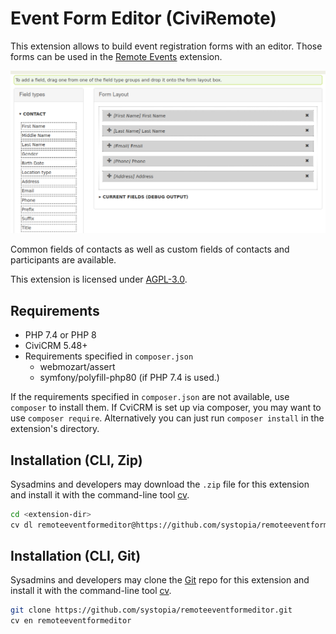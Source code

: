 # Event Form Editor (CiviRemote)

This extension allows to build event registration forms with an editor. Those
forms can be used in the
[Remote Events](https://github.com/systopia/de.systopia.remoteevent) extension.

![Screenshot](images/screenshot.png)

Common fields of contacts as well as custom fields of contacts and participants
are available.

This extension is licensed under [AGPL-3.0](LICENSE.txt).

## Requirements

* PHP 7.4 or PHP 8
* CiviCRM 5.48+
* Requirements specified in `composer.json`
  * webmozart/assert
  * symfony/polyfill-php80 (if PHP 7.4 is used.)

If the requirements specified in `composer.json` are not available, use
`composer` to install them. If CviCRM is set up via composer, you may want to
use `composer require`. Alternatively you can just run `composer install` in
the extension's directory.

## Installation (CLI, Zip)

Sysadmins and developers may download the `.zip` file for this extension and
install it with the command-line tool [cv](https://github.com/civicrm/cv).

```bash
cd <extension-dir>
cv dl remoteeventformeditor@https://github.com/systopia/remoteeventformeditor/archive/main.zip
```

## Installation (CLI, Git)

Sysadmins and developers may clone the [Git](https://en.wikipedia.org/wiki/Git) repo for this extension and
install it with the command-line tool [cv](https://github.com/civicrm/cv).

```bash
git clone https://github.com/systopia/remoteeventformeditor.git
cv en remoteeventformeditor
```
